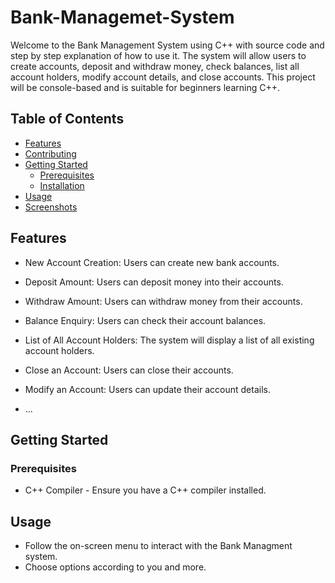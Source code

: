 # Bank-Managemet-System

Welcome to the Bank Management System using C++ with source code and step by step explanation of how to use it. The system will allow users to create accounts, deposit and withdraw money, check balances, list all account holders, modify account details, and close accounts. This project will be console-based and is suitable for beginners learning C++.

## Table of Contents

- [Features](#features)
- [Contributing](#contributing)
- [Getting Started](#getting-started)
  - [Prerequisites](#prerequisites)
  - [Installation](#installation)
- [Usage](#usage)
- [Screenshots](#screenshots)
## Features

-	New Account Creation: Users can create new bank accounts.
-	Deposit Amount: Users can deposit money into their accounts.
- Withdraw Amount: Users can withdraw money from their accounts.
- Balance Enquiry: Users can check their account balances.
- List of All Account Holders: The system will display a list of all existing account holders.
- Close an Account: Users can close their accounts.
- Modify an Account: Users can update their account details.

- ...

## Getting Started

### Prerequisites

- C++ Compiler - Ensure you have a C++ compiler installed.
    
## Usage

- Follow the on-screen menu to interact with the Bank Managment system.
- Choose options according to you and more.


